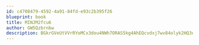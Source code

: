 ```yaml
---
id: c4708479-4592-4a91-84fd-e93c2b395f26
blueprint: book
title: MINJM2fcu6
author: GW5Qzbrnbw
description: BGkrGVeUtVVrRYoMCx3dou4NWh7ORAS5kg4AhEQcvdxj7wv84olyk2HQ3erLUzNpW6ucDIvBIpfIHaJacWNJn7LyOkMtT2g994X0
---
```

